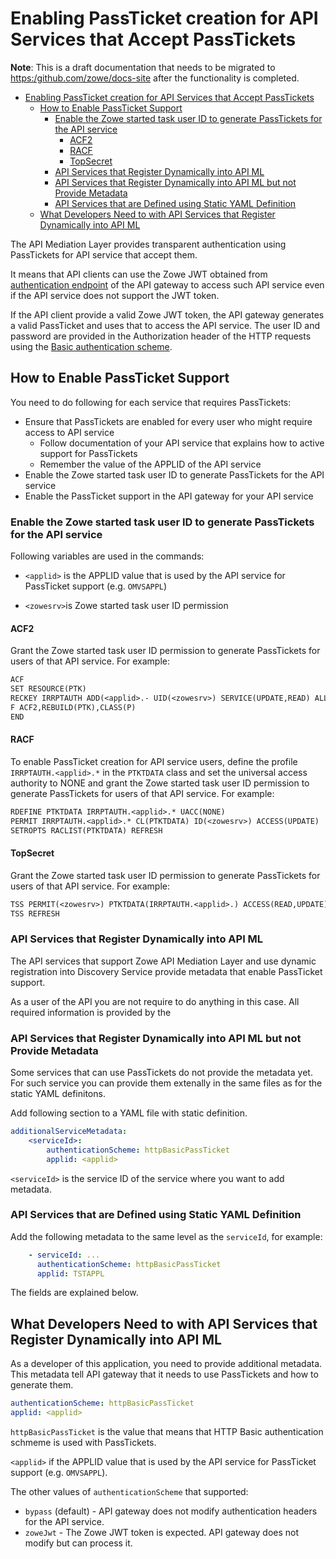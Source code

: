 # Enabling PassTicket creation for API Services that Accept PassTickets

**Note**: This is a draft documentation that needs to be migrated to <https:/github.com/zowe/docs-site> after the functionality is completed.

- [Enabling PassTicket creation for API Services that Accept PassTickets](#enabling-passticket-creation-for-api-services-that-accept-passtickets)
  - [How to Enable PassTicket Support](#how-to-enable-passticket-support)
    - [Enable the Zowe started task user ID to generate PassTickets for the API service](#enable-the-zowe-started-task-user-id-to-generate-passtickets-for-the-api-service)
      - [ACF2](#acf2)
      - [RACF](#racf)
      - [TopSecret](#topsecret)
    - [API Services that Register Dynamically into API ML](#api-services-that-register-dynamically-into-api-ml)
    - [API Services that Register Dynamically into API ML but not Provide Metadata](#api-services-that-register-dynamically-into-api-ml-but-not-provide-metadata)
    - [API Services that are Defined using Static YAML Definition](#api-services-that-are-defined-using-static-yaml-definition)
  - [What Developers Need to with API Services that Register Dynamically into API ML](#what-developers-need-to-with-api-services-that-register-dynamically-into-api-ml)

The API Mediation Layer provides transparent authentication using PassTickets for API service that accept them.

It means that API clients can use the Zowe JWT obtained from [authentication endpoint](https://docs.zowe.org/stable/extend/extend-apiml/api-mediation-security.html#authentication-for-api-ml-services) of the API gateway to access such API service even if the API service
does not support the JWT token.

If the API client provide a valid Zowe JWT token, the API gateway generates a valid PassTicket and uses that to access the API service.
The user ID and password are provided in the Authorization header of the HTTP requests using the
[Basic authentication scheme](https://developer.mozilla.org/en-US/docs/Web/HTTP/Authentication#Basic_authentication_scheme).

## How to Enable PassTicket Support

You need to do following for each service that requires PassTickets:

- Ensure that PassTickets are enabled for every user who might require access to API service
  - Follow documentation of your API service that explains how to active support for PassTickets
  - Remember the value of the APPLID of the API service
- Enable the Zowe started task user ID to generate PassTickets for the API service
- Enable the PassTicket support in the API gateway for your API service

### Enable the Zowe started task user ID to generate PassTickets for the API service

Following variables are used in the commands:

- `<applid>` is the APPLID value that is used by the API service for PassTicket support (e.g. `OMVSAPPL`)

- `<zowesrv>`is Zowe started task user ID permission

#### ACF2

Grant the Zowe started task user ID permission to generate PassTickets for users of that API service. For example:

```txt
ACF
SET RESOURCE(PTK)
RECKEY IRRPTAUTH ADD(<applid>.- UID(<zowesrv>) SERVICE(UPDATE,READ) ALLOW)
F ACF2,REBUILD(PTK),CLASS(P)
END
```

#### RACF

To enable PassTicket creation for API service users, define the profile `IRRPTAUTH.<applid>.*` in the `PTKTDATA` class and set the universal access authority to NONE and grant the Zowe started task user ID permission to generate PassTickets for users of that API service. For example:

```txt
RDEFINE PTKTDATA IRRPTAUTH.<applid>.* UACC(NONE)
PERMIT IRRPTAUTH.<applid>.* CL(PTKTDATA) ID(<zowesrv>) ACCESS(UPDATE)
SETROPTS RACLIST(PTKTDATA) REFRESH
```

#### TopSecret

Grant the Zowe started task user ID permission to generate PassTickets for users of that API service. For example:

```txt
TSS PERMIT(<zowesrv>) PTKTDATA(IRRPTAUTH.<applid>.) ACCESS(READ,UPDATE)
TSS REFRESH
```

### API Services that Register Dynamically into API ML

The API services that support Zowe API Mediation Layer and use dynamic registration into Discovery Service provide metadata
that enable PassTicket support.

As a user of the API you are not require to do anything in this case. All required information is provided by the

### API Services that Register Dynamically into API ML but not Provide Metadata

Some services that can use PassTickets do not provide the metadata yet. For such service you can provide them
extenally in the same files as for the static YAML definitons.

Add following section to a YAML file with static definition.

```yaml
additionalServiceMetadata:
    <serviceId>:
        authenticationScheme: httpBasicPassTicket
        applid: <applid>
```

`<serviceId>` is the service ID of the service where you want to add metadata.

### API Services that are Defined using Static YAML Definition

Add the following metadata to the same level as the `serviceId`, for example:

```yaml
    - serviceId: ...
      authenticationScheme: httpBasicPassTicket
      applid: TSTAPPL
```

The fields are explained below.

## What Developers Need to with API Services that Register Dynamically into API ML

As a developer of this application, you need to provide additional metadata.
This metadata tell API gateway that it needs to use PassTickets and how to generate them.

```yaml
authenticationScheme: httpBasicPassTicket
applid: <applid>
```

`httpBasicPassTicket` is the value that means that HTTP Basic authentication schmeme is used with PassTickets.

`<applid>` if the APPLID value that is used by the API service for PassTicket support (e.g. `OMVSAPPL`).

The other values of `authenticationScheme` that supported:

- `bypass` (default) - API gateway does not modify authentication headers for the API service.
- `zoweJwt` - The Zowe JWT token is expected. API gateway does not modify but can process it.
